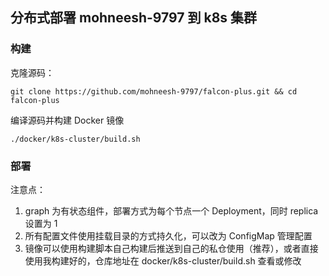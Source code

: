 ## 分布式部署 mohneesh-9797 到 k8s 集群

### 构建

克隆源码：

```shell
git clone https://github.com/mohneesh-9797/falcon-plus.git && cd falcon-plus 
```

编译源码并构建 Docker 镜像

```shell
./docker/k8s-cluster/build.sh
```

### 部署

注意点：

1. graph 为有状态组件，部署方式为每个节点一个 Deployment，同时 replica 设置为 1
2. 所有配置文件使用挂载目录的方式持久化，可以改为 ConfigMap 管理配置
3. 镜像可以使用构建脚本自己构建后推送到自己的私仓使用（推荐），或者直接使用我构建好的，仓库地址在 docker/k8s-cluster/build.sh 查看或修改